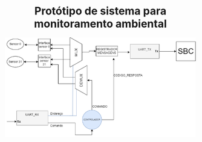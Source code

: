 <h1  align="center"> Protótipo de sistema para monitoramento ambiental </h1>

<p> <img src ="imagens/imagem1 - Copia.png" align="center"> </p>
